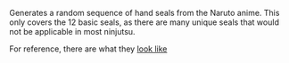 Generates a random sequence of hand seals from the Naruto anime. This only covers the 12 basic seals, as there are many unique seals that
would not be applicable in most ninjutsu.

For reference, there are what they <a href="https://vignette.wikia.nocookie.net/naruto/images/a/a7/Hand.png/revision/latest?cb=20130912073828">look like</a>
